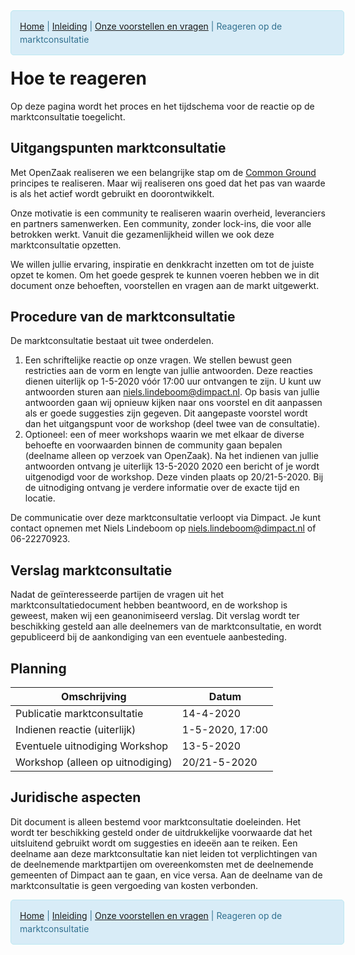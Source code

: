<div class="navoz"><a href="https://hackmd.io/b6mszG6HRjyDGRCi72_y2w">Home</a> | <a href="https://hackmd.io/qBwWGvmvSk6IwhabTgsrtw">Inleiding</a> | <a href="https://hackmd.io/OFGiBKmLSh6ug7Gpv3Hbzw">Onze voorstellen en vragen</a> | Reageren op de marktconsultatie</div>

# Hoe te reageren

Op deze pagina wordt het proces en het tijdschema voor de reactie op de marktconsultatie toegelicht.

## Uitgangspunten marktconsultatie

Met OpenZaak realiseren we een belangrijke stap om de [Common Ground](https://commonground.nl/cms/view/54476259/over-common-ground) principes te realiseren. Maar wij realiseren ons goed dat het pas van waarde is als het actief wordt gebruikt en doorontwikkelt.

Onze motivatie is een community te realiseren waarin overheid, leveranciers en partners samenwerken. Een community, zonder lock-ins, die voor alle betrokken werkt. Vanuit die gezamenlijkheid willen we ook deze marktconsultatie opzetten.

We willen jullie ervaring, inspiratie en denkkracht inzetten om tot de juiste opzet te komen. Om het goede gesprek te kunnen voeren hebben we in dit document onze behoeften, voorstellen en vragen aan de markt uitgewerkt.

## Procedure van de marktconsultatie

De marktconsultatie bestaat uit twee onderdelen.

1. Een schriftelijke reactie op onze vragen. We stellen bewust geen restricties aan de vorm en lengte van jullie antwoorden. Deze reacties dienen uiterlijk op 1-5-2020 vóór 17:00 uur ontvangen te zijn. U kunt uw antwoorden sturen aan niels.lindeboom@dimpact.nl. Op basis van jullie antwoorden gaan wij opnieuw kijken naar ons voorstel en dit aanpassen als er goede suggesties zijn gegeven. Dit aangepaste voorstel wordt dan het uitgangspunt voor de workshop (deel twee van de consultatie).
2. Optioneel: een of meer workshops waarin we met elkaar de diverse behoefte en voorwaarden binnen de community gaan bepalen (deelname alleen op verzoek van OpenZaak). Na het indienen van jullie antwoorden ontvang je uiterlijk 13-5-2020 2020 een bericht of je wordt uitgenodigd voor de workshop. Deze vinden plaats op 20/21-5-2020. Bij de uitnodiging ontvang je verdere informatie over de exacte tijd en locatie.

De communicatie over deze marktconsultatie verloopt via Dimpact. Je kunt contact opnemen met Niels Lindeboom op <niels.lindeboom@dimpact.nl> of 06-22270923.

## Verslag marktconsultatie

Nadat de geïnteresseerde partijen de vragen uit het marktconsultatiedocument hebben beantwoord, en de workshop is geweest, maken wij een geanonimiseerd verslag. Dit verslag wordt ter beschikking gesteld aan alle deelnemers van de marktconsultatie, en wordt gepubliceerd bij de aankondiging van een eventuele aanbesteding.

## Planning

| Omschrijving  | Datum |
|---------------|-------|
| Publicatie marktconsultatie | 14-4-2020 |
| Indienen reactie (uiterlijk) | 1-5-2020, 17:00 |
| Eventuele uitnodiging Workshop | 13-5-2020 |
| Workshop (alleen op uitnodiging) | 20/21-5-2020 |

## Juridische aspecten

Dit document is alleen bestemd voor marktconsultatie doeleinden. Het wordt ter beschikking gesteld onder de uitdrukkelijke voorwaarde dat het uitsluitend gebruikt wordt om suggesties en ideeën aan te reiken. Een deelname aan deze marktconsultatie kan niet leiden tot verplichtingen van de deelnemende marktpartijen om overeenkomsten met de deelnemende gemeenten of Dimpact aan te gaan, en vice versa. Aan de deelname van de marktconsultatie is geen vergoeding van kosten verbonden.

<div class="navoz"><a href="https://hackmd.io/b6mszG6HRjyDGRCi72_y2w">Home</a> | <a href="https://hackmd.io/qBwWGvmvSk6IwhabTgsrtw">Inleiding</a> | <a href="https://hackmd.io/OFGiBKmLSh6ug7Gpv3Hbzw">Onze voorstellen en vragen</a> | Reageren op de marktconsultatie</div>

<style>
div.navoz {
clear: all; 
float:left; 
width: 100%; 
padding: 1em;
margin-bottom: 20px; 
border: 1px solid #bce8f1; 
background: #D8ECF7; 
text-align: left; 
font-size: 100%; 
line-height: 1.5em; 
border-radius: 5px; 
color: #31708f;
}
</style>
